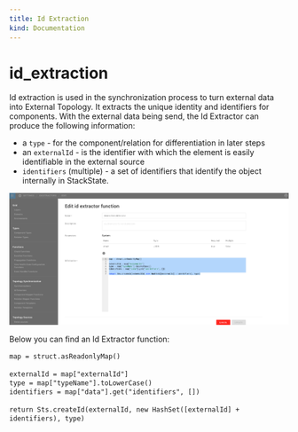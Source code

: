 ```yaml
---
title: Id Extraction
kind: Documentation
---
```


# id\_extraction

Id extraction is used in the synchronization process to turn external data into External Topology. It extracts the unique identity and identifiers for components. With the external data being send, the Id Extractor can produce the following information:

* a `type` - for the component/relation for differentiation in later steps
* an `externalId` - is the identifier with which the element is easily identifiable in the external source
* `identifiers` \(multiple\) - a set of identifiers that identify the object internally in StackState.

![Id extractor](../.gitbook/assets/idextractor.png)

Below you can find an Id Extractor function:

```text
map = struct.asReadonlyMap()

externalId = map["externalId"]
type = map["typeName"].toLowerCase()
identifiers = map["data"].get("identifiers", [])

return Sts.createId(externalId, new HashSet([externalId] + identifiers), type)
```

